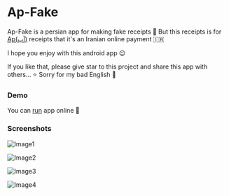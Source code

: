 # Ap-Fake

Ap-Fake is a persian app for making fake receipts 📝
But this receipts is for [Ap(آپ)](https://asanpardakht.ir/) receipts that it's an Iranian online payment 🇮🇷

I hope you enjoy with this android app 😉

If you like that, please give star to this project and share this app with others... ⭐
Sorry for my bad English 🙏

### Demo

You can [run](https://appetize.io/app/vf3dttdx0jd593r7xg966cqpa4) app online 🤩

### Screenshots

![Image1](https://uupload.ir/files/kaz7_whatsapp_image_2021-01-19_at_4.21.31_pm.jpeg)

![Image2](<https://uupload.ir/files/n0a4_whatsapp_image_2021-01-19_at_4.21.31_pm_(1).jpeg>)

![Image3](<https://uupload.ir/files/nht1_whatsapp_image_2021-01-19_at_4.21.31_pm_(2).jpeg>)

![Image4](https://uupload.ir/files/2lfg_whatsapp_image_2021-01-19_at_4.22.06_pm.jpeg)

